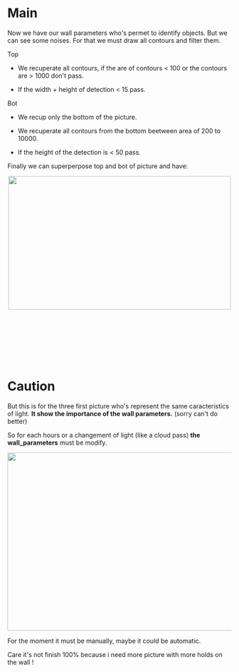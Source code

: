 <h1>Main</h1>

Now we have our wall parameters who's permet to identify objects. But we can see some noises. For that we must draw all contours and filter them.

Top 

  - We recuperate all contours, if the are of contours < 100 or the contours are > 1000 don't pass.
  
  - If the width + height of detection < 15 pass.
  

Bot

  - We recup only the bottom of the picture.
  
  - We recuperate all contours from the bottom beetween area of 200 to 10000.
  
  - If the height of the detection is < 50 pass.


  

Finally we can superperpose top and bot of picture and have:

<p align="center">

<img  width="500" height="300" src="https://user-images.githubusercontent.com/54853371/68077313-d4125f00-fdc1-11e9-8e3c-83abe08a46d5.png">

</p>

<br><br><br><br><br><br>

<h1 id="Caution">Caution</h1>

But this is for the three first picture who's represent the same caracteristics of light. <strong>It show the importance of the wall parameters.</strong> (sorry can't do better)

So for each hours or a changement of light (like a cloud pass) <strong>the wall_parameters</strong> must be modify.





<p align="center">

<img  width="600" height="400" src="https://user-images.githubusercontent.com/54853371/68077347-56028800-fdc2-11e9-8202-d7c69b796214.png">

</p>




For the moment it must be manually, maybe it could be automatic.

Care it's not finish 100% because i need more picture with more holds on the wall !
